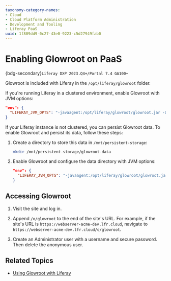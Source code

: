 ```yaml
---
taxonomy-category-names:
- Cloud
- Cloud Platform Administration
- Development and Tooling
- Liferay PaaS
uuid: 1f809dd9-0c27-43e0-9223-c5d27949fab0
---
```


# Enabling Glowroot on PaaS

{bdg-secondary}`Liferay DXP 2023.Q4+/Portal 7.4 GA100+`

Glowroot is included with Liferay in the `/opt/liferay/glowroot` folder.

If you're running Liferay in a clustered environment, enable Glowroot with JVM options:

```json
"env": {
  "LIFERAY_JVM_OPTS": "-javaagent:/opt/liferay/glowroot/glowroot.jar -Dglowroot.enabled=true"
}
```

If your Liferay instance is not clustered, you can persist Glowroot data. To enable Glowroot and persist its data, follow these steps:

1. Create a directory to store this data in `/mnt/persistent-storage`:

   ```bash
   mkdir /mnt/persistent-storage/glowroot-data
   ```

1. Enable Glowroot and configure the data directory with JVM options:

   ```json
   "env": {
     "LIFERAY_JVM_OPTS": "-javaagent:/opt/liferay/glowroot/glowroot.jar -Dglowroot.data.dir=/mnt/persistent-storage/glowroot-data -Dglowroot.enabled=true"
   }
   ```

## Accessing Glowroot

1. Visit the site and log in.

1. Append `/o/glowroot` to the end of the site's URL. For example, if the site's URL is `https://webserver-acme-dev.lfr.cloud`, navigate to `https://webserver-acme-dev.lfr.cloud/o/glowroot`.

1. Create an Administrator user with a username and secure password. Then delete the anonymous user.

## Related Topics

- [Using Glowroot with Liferay](https://learn.liferay.com/w/dxp/system-administration/using-glowroot-with-liferay)